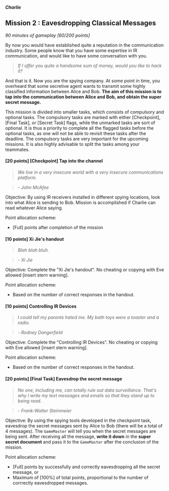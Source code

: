 **_Charlie_**
## Mission 2 : Eavesdropping Classical Messages
*90 minutes of gameplay [60/200 points]*

By now you would have established quite a reputation in the communication industry. Some people know that you have some expertise in IR communication, and would like to have some conversation with you.

> *If I offer you quite a handsome sum of money, would you like to hack it?*

And that is it. Now you are the spying company. At some point in time, you overheard that some secretive agent wants to transmit some highly classified information between Alice and Bob. **The aim of this mission is to tap into the communication between Alice and Bob, and obtain the super secret message.**

This mission is divided into smaller tasks, which consists of compulsory and optional tasks. The compulsory tasks are marked with either [Checkpoint], [Final Task], or [Secret Task] flags, while the unmarked tasks are sort of optional. It is thus a priority to complete all the flagged tasks before the optional tasks, as one will not be able to revisit these tasks after the deadline. The compulsory tasks are very important for the upcoming missions. It is also highly advisable to split the tasks among your teammates.

#### [20 points] [Checkpoint] Tap into the channel
> *We live in a very insecure world with a very insecure communications platform.*

> *- John McAfee*

Objective: By using IR receivers installed in different spying locations, look into what Alice is sending to Bob. Mission is accomplished if Charlie can read whatever Alice saying.

Point allocation scheme:
* [Full] points after completion of the mission

#### [10 points] Xi Jie's handout
> *Blah blah bluh.*

> *- Xi Jie*

Objective: Complete the "Xi Jie's handout". No cheating or copying with Eve allowed [insert stern warning].

Point allocation scheme:
* Based on the number of correct responses in the handout.

#### [10 points] Controlling IR Devices
> *I could tell my parents hated me. My bath toys were a toaster and a radio.*

> *- Rodney Dangerfield*

Objective: Complete the "Controlling IR Devices". No cheating or copying with Eve allowed [insert stern warning].

Point allocation scheme:
* Based on the number of correct responses in the handout.

#### [20 points] [Final Task] Eavesdrop the secret message
> *No one, including me, can totally rule out data surveillance. That's why I write my text messages and emails so that they stand up to being read.*

> *- Frank-Walter Steinmeier*

Objective: By using the spying tools developed in the checkpoint task, eavesdrop the secret messages sent by Alice to Bob (there will be a total of 4 messages). The `GameMaster` will tell you when the secret messages are being sent. After receiving all the message, **write it down** in the **super secret document** and pass it to the `GameMaster` after the conclusion of the mission.

Point allocation scheme:
* [Full] points by successfully and correctly eavesdropping all the secret message, or
* Maximum of [100%] of total points, proportional to the number of corrrectly eavesdropped messages.
